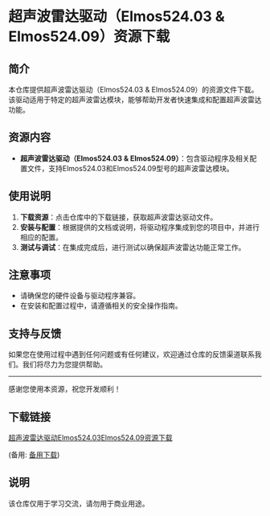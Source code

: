 # 超声波雷达驱动（Elmos524.03 & Elmos524.09）资源下载

## 简介
本仓库提供超声波雷达驱动（Elmos524.03 & Elmos524.09）的资源文件下载。该驱动适用于特定的超声波雷达模块，能够帮助开发者快速集成和配置超声波雷达功能。

## 资源内容
- **超声波雷达驱动（Elmos524.03 & Elmos524.09）**：包含驱动程序及相关配置文件，支持Elmos524.03和Elmos524.09型号的超声波雷达模块。

## 使用说明
1. **下载资源**：点击仓库中的下载链接，获取超声波雷达驱动文件。
2. **安装与配置**：根据提供的文档或说明，将驱动程序集成到您的项目中，并进行相应的配置。
3. **测试与调试**：在集成完成后，进行测试以确保超声波雷达功能正常工作。

## 注意事项
- 请确保您的硬件设备与驱动程序兼容。
- 在安装和配置过程中，请遵循相关的安全操作指南。

## 支持与反馈
如果您在使用过程中遇到任何问题或有任何建议，欢迎通过仓库的反馈渠道联系我们。我们将尽力为您提供帮助。

---

感谢您使用本资源，祝您开发顺利！

## 下载链接
[超声波雷达驱动Elmos524.03Elmos524.09资源下载](https://pan.quark.cn/s/02e8a4b203a7) 

(备用: [备用下载](https://pan.baidu.com/s/1WHShEGTGlGynqX9YS6dAyg?pwd=1234))

## 说明

该仓库仅用于学习交流，请勿用于商业用途。

